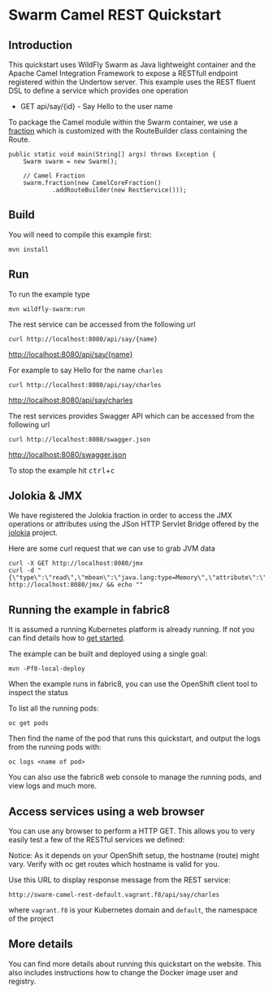 # Swarm Camel REST Quickstart

## Introduction

This quickstart uses WildFly Swarm as Java lightweight container and the Apache Camel Integration Framework to expose a RESTfull endpoint registered within the Undertow server.
This example uses the REST fluent DSL to define a service which provides one operation

- GET api/say/{id}       - Say Hello to the user name

To package the Camel module within the Swarm container, we use a [fraction]() which is customized with the RouteBuilder class containing the Route.

```
public static void main(String[] args) throws Exception {
	Swarm swarm = new Swarm();

	// Camel Fraction
	swarm.fraction(new CamelCoreFraction()
	        .addRouteBuilder(new RestService()));
```

## Build

You will need to compile this example first:

    mvn install

## Run

To run the example type

    mvn wildfly-swarm:run

The rest service can be accessed from the following url

    curl http://localhost:8080/api/say/{name}
<http://localhost:8080/api/say/{name}>

For example to say Hello for the name `charles`

    curl http://localhost:8080/api/say/charles
<http://localhost:8080/api/say/charles>

The rest services provides Swagger API which can be accessed from the following url

    curl http://localhost:8080/swagger.json
<http://localhost:8080/swagger.json>

To stop the example hit <kbd>ctrl</kbd>+<kbd>c</kbd>

## Jolokia & JMX

We have registered the Jolokia fraction in order to access the JMX operations or attributes using the JSon HTTP Servlet Bridge offered by the
[jolokia](https://jolokia.org/reference/html/protocol.html) project.

Here are some curl request that we can use to grab JVM data

```
curl -X GET http://localhost:8080/jmx
curl -d "{\"type\":\"read\",\"mbean\":\"java.lang:type=Memory\",\"attribute\":\"HeapMemoryUsage\",\"path\":\"used\"}" http://localhost:8080/jmx/ && echo ""
```

## Running the example in fabric8

It is assumed a running Kubernetes platform is already running. If not you can find details how to [get started](http://fabric8.io/guide/getStarted/index.html).

The example can be built and deployed using a single goal:

    mvn -Pf8-local-deploy

When the example runs in fabric8, you can use the OpenShift client tool to inspect the status

To list all the running pods:

    oc get pods

Then find the name of the pod that runs this quickstart, and output the logs from the running pods with:

    oc logs <name of pod>

You can also use the fabric8 web console to manage the running pods, and view logs and much more.

## Access services using a web browser

You can use any browser to perform a HTTP GET. This allows you to very easily test a few of the RESTful services we defined:

Notice: As it depends on your OpenShift setup, the hostname (route) might vary. Verify with oc get routes which hostname is valid for you.

Use this URL to display response message from the REST service:

    http://swarm-camel-rest-default.vagrant.f8/api/say/charles

where `vagrant.f8` is your Kubernetes domain and `default`, the namespace of the project

## More details

You can find more details about running this quickstart on the website. This also includes instructions how to change the Docker image user and registry.
